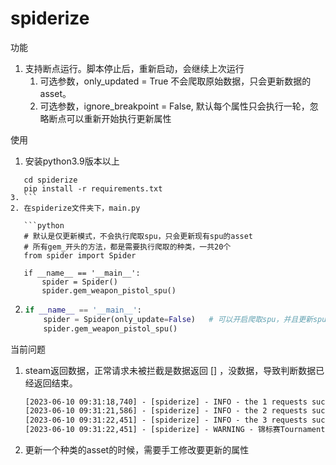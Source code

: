 # spiderize



功能

1. 支持断点运行。脚本停止后，重新启动，会继续上次运行
   1. 可选参数，only_updated = True 不会爬取原始数据，只会更新数据的asset。
   2. 可选参数，ignore_breakpoint = False, 默认每个属性只会执行一轮，忽略断点可以重新开始执行更新属性



使用

1. 安装python3.9版本以上
```shell
   cd spiderize
   pip install -r requirements.txt
3. ```
2. 在spiderize文件夹下，main.py

   ```python
   # 默认是仅更新模式，不会执行爬取spu，只会更新现有spu的asset
   # 所有gem_开头的方法，都是需要执行爬取的种类，一共20个
   from spider import Spider
   
   if __name__ == '__main__':
       spider = Spider()
       spider.gem_weapon_pistol_spu()
   ```

2. ```python
   if __name__ == '__main__':
       spider = Spider(only_update=False)	# 可以开启爬取spu，并且更新spu的asset
       spider.gem_weapon_pistol_spu()
   ```

   

当前问题

1. steam返回数据，正常请求未被拦截是数据返回 [] ，没数据，导致判断数据已经返回结束。

   ```txt
   [2023-06-10 09:31:18,740] - [spiderize] - INFO - the 1 requests success. tag_CSGO_Type_Pistol => 718
   [2023-06-10 09:31:21,586] - [spiderize] - INFO - the 2 requests success. tag_CSGO_Type_Pistol => 718
   [2023-06-10 09:31:22,451] - [spiderize] - INFO - the 3 requests success. tag_CSGO_Type_Pistol => 0
   [2023-06-10 09:31:22,451] - [spiderize] - WARNING - 锦标赛Tournament：Tournament9 => 没有数据了。
   ```

2. 更新一个种类的asset的时候，需要手工修改要更新的属性



